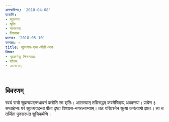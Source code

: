 ```yaml
---
अन्त्यदिनम्: '2018-04-08'
पात्राणि:
- सुप्रत्ययः
- श्रुतिः
- नागरत्ना
- विश्वासः
प्रारम्भः: '2018-05-10'
रस्यता: ५
title: सुप्रत्यय-दन्त-पीती-भावः
विषयः:
- गृहकर्मसु निरुत्साहः
- शौचम्
- आलस्यम्

---
```


## विवरणम्
स्वयं रात्रौ सुप्रत्ययदन्तधावनं करोति स्म शृतिः। आलस्यात् तन्निरुद्धम् कस्मैचिदप्य् अवदन्त्या। प्रायेण ३ सप्ताहेभ्यः परं सुप्रत्ययदन्ता पीता दृष्टा विश्वास-नगरत्नाभ्याम्। ततः परिप्रश्नेन श्रुत्या कर्मत्यागो ज्ञातः। सा च तर्जिता पुनरारभत शुचिकर्मणि।

